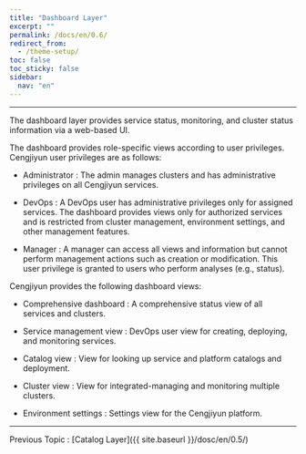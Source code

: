 ```yaml
---
title: "Dashboard Layer"
excerpt: ""
permalink: /docs/en/0.6/
redirect_from:
  - /theme-setup/
toc: false
toc_sticky: false
sidebar:
  nav: "en"
---
```



---

The dashboard layer provides service status, monitoring, and cluster status information via a web-based UI.

The dashboard provides role-specific views according to user privileges. Cengjiyun user privileges are as follows:

* Administrator : The admin manages clusters and has administrative privileges on all Cengjiyun services.

* DevOps : A DevOps user has administrative privileges only for assigned services. The dashboard provides views only for authorized services and is restricted from cluster management, environment settings, and other management features.

* Manager : A manager can access all views and information but cannot perform management actions such as creation or modification. This user privilege is granted to users who perform analyses \(e.g., status\).

Cengjiyun provides the following dashboard views:

* Comprehensive dashboard : A comprehensive status view of all services and clusters.

* Service management view :  DevOps user view for creating, deploying, and monitoring services.

* Catalog view :  View for looking up service and platform catalogs and deployment.

* Cluster view :  View for integrated-managing and monitoring multiple clusters.

* Environment settings :  Settings view for the Cengjiyun platform.

---

Previous Topic : [Catalog Layer]({{ site.baseurl }}/dosc/en/0.5/)
